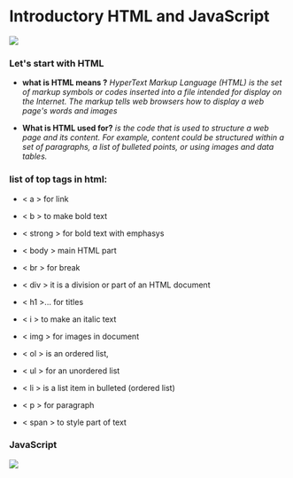 

# Introductory HTML and JavaScript
![](https://image.freepik.com/free-photo/desktop-source-code-wallpaper-by-computer-language-with-coding-programming_33771-594.jpg)

### Let's start with HTML

- **what is HTML means ?**
*HyperText Markup Language
 (HTML)*
*is the set of markup symbols or codes inserted into a file intended for display on the Internet. The markup tells web browsers how to display a web page's words and images*

- **What is HTML used for?**
 *is the code that is used to structure a web page and its content. For example, content could be structured within a set of paragraphs, a list of bulleted points, or using images and data tables.*

 ### list of top tags in html:

 - < a > for link

 - < b > to make bold text

- < strong > for bold text with emphasys

- < body > main HTML part

- < br > for break

- < div > it is a division or part of an HTML 
document
- < h1 >... for titles

- < i > to make an italic text

- < img > for images in document

- < ol > is an ordered list,
- < ul > for an unordered list

- < li > is a list item in bulleted (ordered list)

- < p > for paragraph

- < span > to style part of text

### JavaScript
![](https://image.freepik.com/free-photo/desktop-source-code-wallpaper-by-computer-language-with-coding-programming_33771-594.jpg)